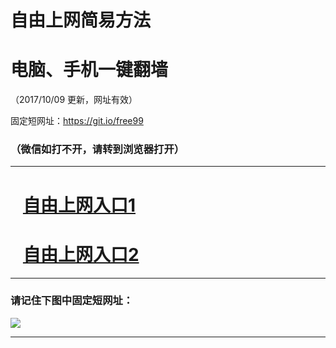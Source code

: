 ﻿# 自由上网简易方法

# 电脑、手机一键翻墙

（2017/10/09 更新，网址有效）

固定短网址：https://git.io/free99

### （微信如打不开，请转到浏览器打开）


***





# &nbsp;&nbsp; <a href="http://ft344820385.fwq-tz-1001.info/fwqtz01.html?t=100900129335 " target="_blank">自由上网入口1</a>
# &nbsp;&nbsp; <a href="http://ft1487213834.fwq-tz-1002.info/fwqtz02.html?t=100900121484 " target="_blank">自由上网入口2</a>
***

### 请记住下图中固定短网址：

<img src="https://s3-us-west-2.amazonaws.com/fwq-1001/yjfq-20170905okok.png" /> 


***

